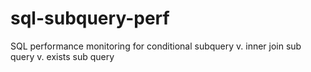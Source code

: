 # sql-subquery-perf
SQL performance monitoring for conditional subquery v. inner join sub query v. exists sub query

